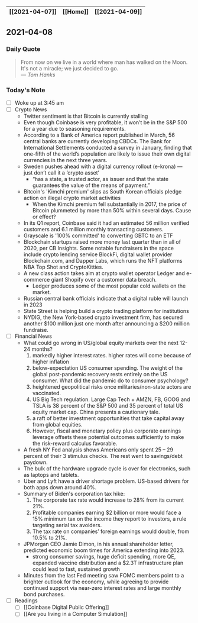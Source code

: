 | [[2021-04-07]] | [[Home]] | [[2021-04-09]] |
| :------------: | :------: | :------------: |

## 2021-04-08 

### Daily Quote
> From now on we live in a world where man has walked on the Moon. It's not a miracle; we just decided to go.  
> &mdash; <cite>Tom Hanks</cite>

### Today's Note
- [ ] Woke up at 3:45 am
- [ ] Crypto News
	- Twitter sentiment is that Bitcoin is currently stalling
	- Even though Coinbase is very profitable, it won’t be in the S&P 500 for a year due to seasoning requirements.
	- According to a Bank of America report published in March, 56 central banks are currently developing CBDCs. The Bank for International Settlements conducted a survey in January, finding that one-fifth of the world’s population are likely to issue their own digital currencies in the next three years.
	- Sweden pushes ahead with a digital currency rollout (e-krona) — just don’t call it a ‘crypto asset’
		- “has a state, a trusted actor, as issuer and that the state guarantees the value of the means of payment.”
	- Bitcoin's 'Kimchi premium' slips as South Korean officials pledge action on illegal crypto market activities
		- When the Kimchi premium fell substantially in 2017, the price of Bitcoin plummeted by more than 50% within several days. Cause or effect?
	- In its Q1 report, Coinbase said it had an estimated 56 million verified customers and 6.1 million monthly transacting customers.
	- Grayscale is '100% committed' to converting GBTC to an ETF
	- Blockchain startups raised more money last quarter than in all of 2020, per CB Insights. Some notable fundraisers in the space include crypto lending service BlockFi, digital wallet provider Blockchain.com, and Dapper Labs, which runs the NFT platforms NBA Top Shot and CryptoKitties.
	- A new class action takes aim at crypto wallet operator Ledger and e-commerce giant Shopify over a customer data breach.
		- Ledger produces some of the most popular cold wallets on the market.
	- Russian central bank officials indicate that a digital ruble will launch in 2023
	- State Street is helping build a crypto trading platform for institutions
	- NYDIG, the New York-based crypto investment firm, has secured another $100 million just one month after announcing a $200 million fundraise.
- [ ] Financial News
	- What could go wrong in US/global equity markets over the next 12-24 months?
		1) markedly higher interest rates. higher rates will come because of higher inflation
		2) below-expectation US consumer spending. The weight of the global post-pandemic recovery rests entirely on the US consumer. What did the pandemic do to consumer psychology?
		3) heightened geopolitical risks once militaries/non-state actors are vaccinated.
		4) US Big Tech regulation. Large Cap Tech + AMZN, FB, GOOG and TSLA is 38 percent of the S&P 500 and 35 percent of total US equity market cap. China presents a cautionary tale.
		5) a raft of better investment opportunities that take capital away from global equities.
		6) However, fiscal and monetary policy plus corporate earnings leverage offsets these potential outcomes sufficiently to make the risk-reward calculus favorable.
	- A fresh NY Fed analysis shows Americans only spent 25 – 29 percent of their 3 stimulus checks. The rest went to savings/debt paydown.
	- The bulk of the hardware upgrade cycle is over for electronics, such as laptops and tablets.
	- Uber and Lyft have a driver shortage problem. US-based drivers for both apps down around 40%.
	-  Summary of Biden's corporation tax hike:
		1) The corporate tax rate would increase to 28% from its current 21%.
		2) Profitable companies earning $2 billion or more would face a 15% minimum tax on the income they report to investors, a rule targeting serial tax avoiders.
		3) The tax rate on companies’ foreign earnings would double, from 10.5% to 21%.
	- JPMorgan CEO Jamie Dimon, in his annual shareholder letter, predicted economic boom times for America extending into 2023.
		- strong consumer savings, huge deficit spending, more QE, expanded vaccine distribution and a $2.3T infrastructure plan could lead to fast, sustained growth
	- Minutes from the last Fed meeting saw FOMC members point to a brighter outlook for the economy, while agreeing to provide continued support via near-zero interest rates and large monthly bond purchases.
- [ ] Readings
	- [ ] [[Coinbase Digital Public Offering]]
	- [ ] [[Are you living in a Computer Simulation]]